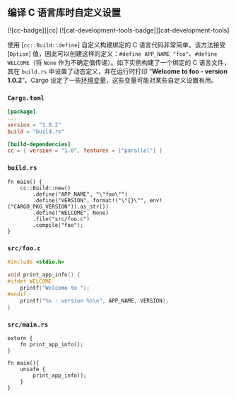 ## 编译 C 语言库时自定义设置

<!--
> [development_tools/build_tools/cc-defines.md](https://github.com/rust-lang-nursery/rust-cookbook/blob/master/src/development_tools/build_tools/cc-defines.md)
> <br />
> commit b61c8e588ad8445de36cd5f28e99232b5f858a41 - 2020.06.01
-->

[![cc-badge]][cc] [![cat-development-tools-badge]][cat-development-tools]

使用 [`cc::Build::define`] 自定义构建绑定的 C 语言代码非常简单。该方法接受 [`Option`] 值，因此可以创建这样的定义：`#define APP_NAME "foo"`、`#define WELCOME`（将 `None` 作为不确定值传递）。如下实例构建了一个绑定的 C 语言文件，其在 `build.rs` 中设置了动态定义，并在运行时打印 “**Welcome to foo - version 1.0.2**”。Cargo 设定了一些[环境变量][cargo-env]，这些变量可能对某些自定义设置有用。

### `Cargo.toml`

```toml
[package]
...
version = "1.0.2"
build = "build.rs"

[build-dependencies]
cc = { version = "1.0", features = ["parallel"] }
```

### `build.rs`

```rust,edition2018,no_run
fn main() {
    cc::Build::new()
        .define("APP_NAME", "\"foo\"")
        .define("VERSION", format!("\"{}\"", env!("CARGO_PKG_VERSION")).as_str())
        .define("WELCOME", None)
        .file("src/foo.c")
        .compile("foo");
}
```

### `src/foo.c`

```c
#include <stdio.h>

void print_app_info() {
#ifdef WELCOME
    printf("Welcome to ");
#endif
    printf("%s - version %s\n", APP_NAME, VERSION);
}
```

### `src/main.rs`

```rust,edition2018,ignore
extern {
    fn print_app_info();
}

fn main(){
    unsafe {
        print_app_info();
    }   
}
```

[cargo-env]: https://doc.rust-lang.org/cargo/reference/environment-variables.html
